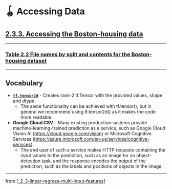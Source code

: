 # 🪀 Accessing Data

## [**2.3.3.** Accessing the Boston-housing data](https://livebook.manning.com/book/deep-learning-with-javascript/chapter-2/192)

---

### [**Table 2.2** File names by split and contents for the Boston-housing dataset](https://livebook.manning.com/book/deep-learning-with-javascript/chapter-2/ch02table02)

---

## **Vocabulary**

- **[`tf.tensor2d`](https://js.tensorflow.org/api/0.6.1/#tensor2d)** - Creates rank-2 tf.Tensor with the provided values, shape and dtype.
  - The same functionality can be achieved with tf.tensor(), but in general we recommend using tf.tensor2d() as it makes the code more readable.
- **Google Cloud CSV** - Many existing production systems provide machine-learning-trained prediction as a service, such as Google Cloud Vision AI (https://cloud.google.com/vision) or Microsoft Cognitive Services (https://azure.microsoft.com/en-us/services/cognitive-services).
  - The end user of such a service makes HTTP requests containing the input values to the prediction, such as an image for an object-detection task, and the response encodes the output of the prediction, such as the labels and positions of objects in the image.

---

from [[_2-3-linear-regress-multi-input-features]]

[//begin]: # "Autogenerated link references for markdown compatibility"
[_2-3-linear-regress-multi-input-features]: _2-3-linear-regress-multi-input-features.md "🪀 Linear Regress Multi-Input Features"
[//end]: # "Autogenerated link references"
